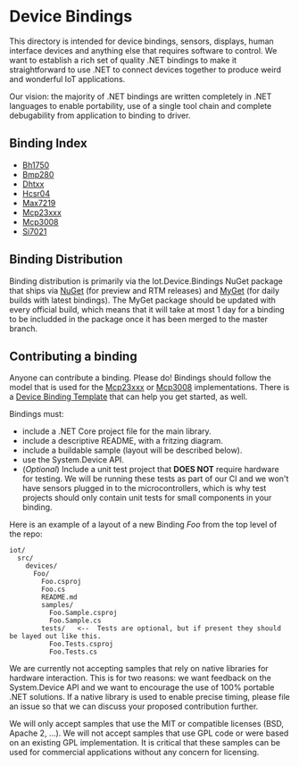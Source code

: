 # Device Bindings

This directory is intended for device bindings, sensors, displays, human interface devices and anything else that requires software to control. We want to establish a rich set of quality .NET bindings to make it  straightforward to use .NET to connect devices together to produce weird and wonderful IoT applications.

Our vision: the majority of .NET bindings are written completely in .NET languages to enable portability, use of a single tool chain and complete debugability from application to binding to driver.

## Binding Index

* [Bh1750](Bh1750/README.md)
* [Bmp280](Bmp280/README.md)
* [Dhtxx](Dhtxx/README.md)
* [Hcsr04](Hcsr04/README.md)
* [Max7219](Max7219/README.md)
* [Mcp23xxx](Mcp23xxx/README.md)
* [Mcp3008](Mcp3008/README.md)
* [Si7021](Si7021/README.md)

## Binding Distribution

Binding distribution is primarily via the Iot.Device.Bindings NuGet package that ships via [NuGet](https://www.nuget.org/packages/Iot.Device.Bindings) (for preview and RTM releases) and [MyGet](https://dotnet.myget.org/feed/dotnet-core/package/nuget/Iot.Device.Bindings) (for daily builds with latest bindings). The MyGet package should be updated with every official build, which means that it will take at most 1 day for a binding to be includded in the package once it has been merged to the master branch.

## Contributing a binding

Anyone can contribute a binding. Please do! Bindings should follow the model that is used for the [Mcp23xxx](Mcp23xxx/README.md) or [Mcp3008](Mcp3008/README.md) implementations.  There is a [Device Binding Template](../../tools/templates/DeviceBindingTemplate/README.md) that can help you get started, as well.

Bindings must:

* include a .NET Core project file for the main library.
* include a descriptive README, with a fritzing diagram.
* include a buildable sample (layout will be described below).
* use the System.Device API.
* (*Optional*) Include a unit test project that **DOES NOT** require hardware for testing. We will be running these tests as part of our CI and we won't have sensors plugged in to the microcontrollers, which is why test projects should only contain unit tests for small components in your binding.

Here is an example of a layout of a new Binding *Foo* from the top level of the repo:

```
iot/
  src/
    devices/
      Foo/
        Foo.csproj
        Foo.cs
        README.md
        samples/
          Foo.Sample.csproj
          Foo.Sample.cs
        tests/   <--  Tests are optional, but if present they should be layed out like this.
          Foo.Tests.csproj
          Foo.Tests.cs
```

We are currently not accepting samples that rely on native libraries for hardware interaction. This is for two reasons: we want feedback on the System.Device API and we want to encourage the use of 100% portable .NET solutions. If a native library is used to enable precise timing, please file an issue so that we can discuss your proposed contribution further.

We will only accept samples that use the MIT or compatible licenses (BSD, Apache 2, ...). We will not accept samples that use GPL code or were based on an existing GPL implementation. It is critical that these samples can be used for commercial applications without any concern for licensing.
